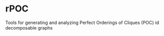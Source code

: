 # rPOC
Tools for generating and analyzing Perfect Orderings of Cliques (POC) id decomposable graphs

